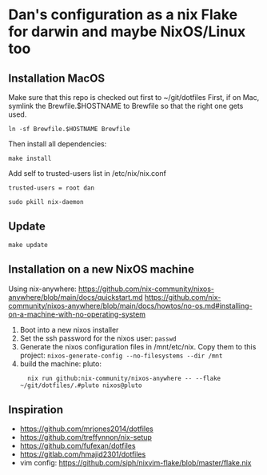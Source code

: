 # Dan's configuration as a nix Flake for darwin and maybe NixOS/Linux too

## Installation MacOS
Make sure that this repo is checked out first to ~/git/dotfiles
First, if on Mac, symlink the Brewfile.$HOSTNAME to Brewfile so that the
right one gets used.

`ln -sf Brewfile.$HOSTNAME Brewfile`

Then install all dependencies:
```
make install
```

Add self to trusted-users list in /etc/nix/nix.conf
```
trusted-users = root dan

sudo pkill nix-daemon
```

## Update
```
make update
```

## Installation on a new NixOS machine
Using nix-anywhere:
https://github.com/nix-community/nixos-anywhere/blob/main/docs/quickstart.md
https://github.com/nix-community/nixos-anywhere/blob/main/docs/howtos/no-os.md#installing-on-a-machine-with-no-operating-system

1. Boot into a new nixos installer
2. Set the ssh password for the nixos user:  `passwd`
3. Generate the nixos configuration files in /mnt/etc/nix.   Copy them to this project:
  `nixos-generate-config --no-filesystems --dir /mnt`
4. build the machine:
    pluto:
    ```
      nix run github:nix-community/nixos-anywhere -- --flake ~/git/dotfiles/.#pluto nixos@pluto
    ```

## Inspiration
* https://github.com/mrjones2014/dotfiles
* https://github.com/treffynnon/nix-setup
* https://github.com/fufexan/dotfiles
* https://gitlab.com/hmajid2301/dotfiles
* vim config: https://github.com/siph/nixvim-flake/blob/master/flake.nix
